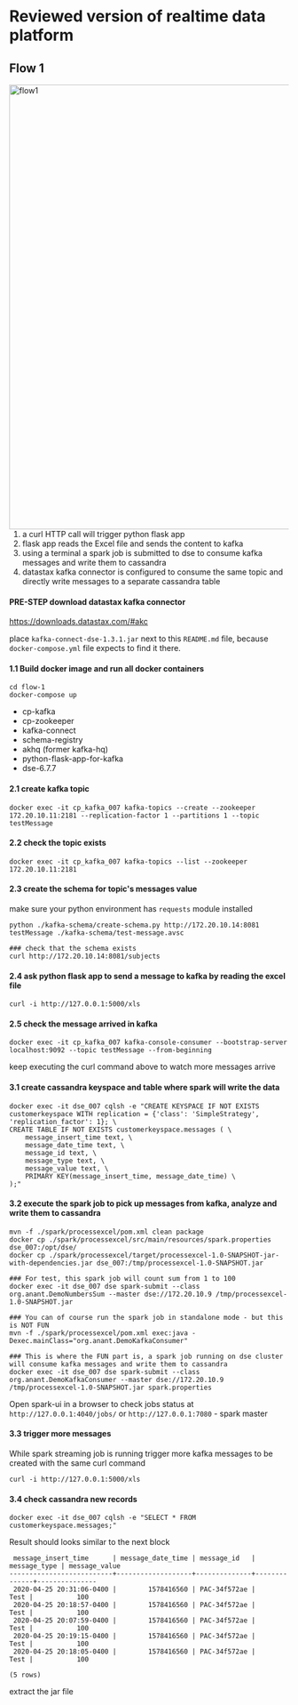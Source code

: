 # Reviewed version of realtime data platform

## Flow 1
<img src="https://github.com/xingh/DART.POC/blob/master/realtime-data-platform-examples-reviewed/diagrams/flow1.png"
 alt="flow1" width="800" style="float: left; margin-right: 10px;" />

1. a curl HTTP call will trigger python flask app
2. flask app reads the Excel file and sends the content to kafka
3. using a terminal a spark job is submitted to dse to consume kafka messages and write them to cassandra 
4. datastax kafka connector is configured to consume the same topic and directly write messages to a separate cassandra table 

#### PRE-STEP download datastax kafka connector
https://downloads.datastax.com/#akc

place `kafka-connect-dse-1.3.1.jar` next to this `README.md` file, because `docker-compose.yml` file expects to find it there.

#### 1.1 Build docker image and run all docker containers
```
cd flow-1
docker-compose up
```
- cp-kafka
- cp-zookeeper
- kafka-connect
- schema-registry
- akhq (former kafka-hq)
- python-flask-app-for-kafka
- dse-6.7.7

#### 2.1 create kafka topic
```
docker exec -it cp_kafka_007 kafka-topics --create --zookeeper 172.20.10.11:2181 --replication-factor 1 --partitions 1 --topic testMessage
```

#### 2.2 check the topic exists
```
docker exec -it cp_kafka_007 kafka-topics --list --zookeeper 172.20.10.11:2181
```

#### 2.3 create the schema for topic's messages value
make sure your python environment has `requests` module installed
```
python ./kafka-schema/create-schema.py http://172.20.10.14:8081 testMessage ./kafka-schema/test-message.avsc

### check that the schema exists
curl http://172.20.10.14:8081/subjects
```

#### 2.4 ask python flask app to send a message to kafka by reading the excel file
```
curl -i http://127.0.0.1:5000/xls
```

#### 2.5 check the message arrived in kafka
```
docker exec -it cp_kafka_007 kafka-console-consumer --bootstrap-server localhost:9092 --topic testMessage --from-beginning
```
keep executing the curl command above to watch more messages arrive

#### 3.1 create cassandra keyspace and table where spark will write the data
```
docker exec -it dse_007 cqlsh -e "CREATE KEYSPACE IF NOT EXISTS customerkeyspace WITH replication = {'class': 'SimpleStrategy', 'replication_factor': 1}; \
CREATE TABLE IF NOT EXISTS customerkeyspace.messages ( \
    message_insert_time text, \
    message_date_time text, \
    message_id text, \
    message_type text, \
    message_value text, \
    PRIMARY KEY(message_insert_time, message_date_time) \
);"
``` 
#### 3.2 execute the spark job to pick up messages from kafka, analyze and write them to cassandra
```
mvn -f ./spark/processexcel/pom.xml clean package
docker cp ./spark/processexcel/src/main/resources/spark.properties dse_007:/opt/dse/
docker cp ./spark/processexcel/target/processexcel-1.0-SNAPSHOT-jar-with-dependencies.jar dse_007:/tmp/processexcel-1.0-SNAPSHOT.jar

### For test, this spark job will count sum from 1 to 100 
docker exec -it dse_007 dse spark-submit --class org.anant.DemoNumbersSum --master dse://172.20.10.9 /tmp/processexcel-1.0-SNAPSHOT.jar

### You can of course run the spark job in standalone mode - but this is NOT FUN 
mvn -f ./spark/processexcel/pom.xml exec:java -Dexec.mainClass="org.anant.DemoKafkaConsumer"

### This is where the FUN part is, a spark job running on dse cluster will consume kafka messages and write them to cassandra 
docker exec -it dse_007 dse spark-submit --class org.anant.DemoKafkaConsumer --master dse://172.20.10.9 /tmp/processexcel-1.0-SNAPSHOT.jar spark.properties
```

Open spark-ui in a browser to check jobs status at `http://127.0.0.1:4040/jobs/` or `http://127.0.0.1:7080` - spark master

#### 3.3 trigger more messages
While spark streaming job is running trigger more kafka messages to be created with the same curl command 
```
curl -i http://127.0.0.1:5000/xls
```

#### 3.4 check cassandra new records
```
docker exec -it dse_007 cqlsh -e "SELECT * FROM customerkeyspace.messages;"
```
Result should looks similar to the next block
```
 message_insert_time      | message_date_time | message_id   | message_type | message_value
--------------------------+-------------------+--------------+--------------+---------------
 2020-04-25 20:31:06-0400 |        1578416560 | PAC-34f572ae |         Test |           100
 2020-04-25 20:18:57-0400 |        1578416560 | PAC-34f572ae |         Test |           100
 2020-04-25 20:07:59-0400 |        1578416560 | PAC-34f572ae |         Test |           100
 2020-04-25 20:19:15-0400 |        1578416560 | PAC-34f572ae |         Test |           100
 2020-04-25 20:18:05-0400 |        1578416560 | PAC-34f572ae |         Test |           100

(5 rows)
```


extract the jar file 